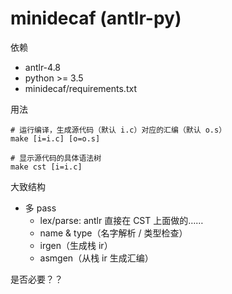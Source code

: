 # minidecaf (antlr-py)
依赖
* antlr-4.8
* python >= 3.5
* minidecaf/requirements.txt

用法
```
# 运行编译，生成源代码（默认 i.c）对应的汇编（默认 o.s）
make [i=i.c] [o=o.s]

# 显示源代码的具体语法树
make cst [i=i.c]
```

大致结构
* 多 pass
  - lex/parse: antlr
    直接在 CST 上面做的……
  - name & type（名字解析 / 类型检查）
  - irgen（生成栈 ir）
  - asmgen（从栈 ir 生成汇编）

是否必要？？
